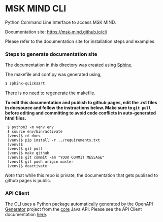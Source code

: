 # MSK MIND CLI

Python Command Line Interface to access MSK MIND.

Documentation site: https://msk-mind.github.io/cli

Please refer to the documentation site for installation steps and examples.

### Steps to generate documentation site

The documentation in this directory was created using [Sphinx](http://www.sphinx-doc.org/en/stable/).

The makefile and conf.py was generated using,

```bash
$ sphinx-quicksart 
```
There is no need to regenerate the makefile.

**To edit this documentation and publish to github pages, edit the .rst files in docsource and follow the instructions below. Make sure to `git pull` before editing and committing to avoid code conflicts in auto-generated html files.** 

```
 $ python3 -m venv env
 $ source env/bin/activate
 (venv)$ cd docs
 (venv)$ pip install -r ../requirements.txt
 (venv)$
 (venv)$ git pull
 (venv)$ make github
 (venv)$ git commit -am "YOUR COMMIT MESSAGE"
 (venv)$ git push origin master
 (venv)$ deactivate
```

*Note* that while this repo is private, the documentation that gets publised to github pages is public.

### API Client

The CLI uses a Python package automatically generated by the [OpenAPI Generator](https://openapi-generator.tech) project from the [core](https://github.com/msk-mind/core)
 Java API. Please see the API Client documentation [here](README_openapi_client.md).